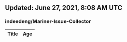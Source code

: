 ## Updated: June 27, 2021, 8:08 AM UTC


### indeedeng/Mariner-Issue-Collector
|**Title**|**Age**|
|:----|:----|